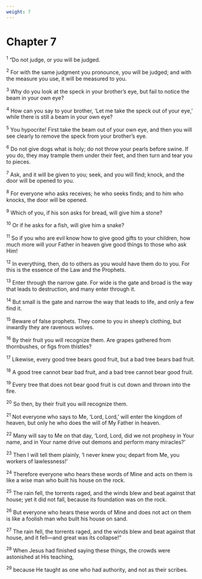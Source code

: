 ```yaml
---
weight: 7
---
```


# Chapter 7

<sup>1</sup> “Do not judge, or you will be judged. 

<sup>2</sup> For with the same judgment you pronounce, you will be judged; and with the measure you use, it will be measured to you. 

<sup>3</sup> Why do you look at the speck in your brother’s eye, but fail to notice the beam in your own eye? 

<sup>4</sup> How can you say to your brother, ‘Let me take the speck out of your eye,’ while there is still a beam in your own eye? 

<sup>5</sup> You hypocrite! First take the beam out of your own eye, and then you will see clearly to remove the speck from your brother’s eye. 

<sup>6</sup> Do not give dogs what is holy; do not throw your pearls before swine. If you do, they may trample them under their feet, and then turn and tear you to pieces. 

<sup>7</sup> Ask, and it will be given to you; seek, and you will find; knock, and the door will be opened to you. 

<sup>8</sup> For everyone who asks receives; he who seeks finds; and to him who knocks, the door will be opened. 

<sup>9</sup> Which of you, if his son asks for bread, will give him a stone? 

<sup>10</sup> Or if he asks for a fish, will give him a snake? 

<sup>11</sup> So if you who are evil know how to give good gifts to your children, how much more will your Father in heaven give good things to those who ask Him! 

<sup>12</sup> In everything, then, do to others as you would have them do to you. For this is the essence of the Law and the Prophets. 

<sup>13</sup> Enter through the narrow gate. For wide is the gate and broad is the way that leads to destruction, and many enter through it. 

<sup>14</sup> But small is the gate and narrow the way that leads to life, and only a few find it. 

<sup>15</sup> Beware of false prophets. They come to you in sheep’s clothing, but inwardly they are ravenous wolves. 

<sup>16</sup> By their fruit you will recognize them. Are grapes gathered from thornbushes, or figs from thistles? 

<sup>17</sup> Likewise, every good tree bears good fruit, but a bad tree bears bad fruit. 

<sup>18</sup> A good tree cannot bear bad fruit, and a bad tree cannot bear good fruit. 

<sup>19</sup> Every tree that does not bear good fruit is cut down and thrown into the fire. 

<sup>20</sup> So then, by their fruit you will recognize them. 

<sup>21</sup> Not everyone who says to Me, ‘Lord, Lord,’ will enter the kingdom of heaven, but only he who does the will of My Father in heaven. 

<sup>22</sup> Many will say to Me on that day, ‘Lord, Lord, did we not prophesy in Your name, and in Your name drive out demons and perform many miracles?’ 

<sup>23</sup> Then I will tell them plainly, ‘I never knew you; depart from Me, you workers of lawlessness!’ 

<sup>24</sup> Therefore everyone who hears these words of Mine and acts on them is like a wise man who built his house on the rock. 

<sup>25</sup> The rain fell, the torrents raged, and the winds blew and beat against that house; yet it did not fall, because its foundation was on the rock. 

<sup>26</sup> But everyone who hears these words of Mine and does not act on them is like a foolish man who built his house on sand. 

<sup>27</sup> The rain fell, the torrents raged, and the winds blew and beat against that house, and it fell—and great was its collapse!” 

<sup>28</sup> When Jesus had finished saying these things, the crowds were astonished at His teaching, 

<sup>29</sup> because He taught as one who had authority, and not as their scribes. 


